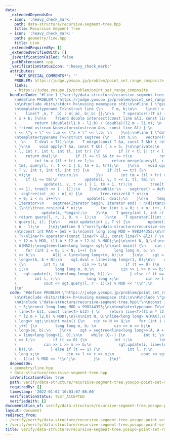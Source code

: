 ```yaml
---
data:
  _extendedDependsOn:
  - icon: ':heavy_check_mark:'
    path: data-structure/recursive-segment-tree.hpp
    title: Recursive Segment Tree
  - icon: ':heavy_check_mark:'
    path: geometry/line.hpp
    title: Line
  _extendedRequiredBy: []
  _extendedVerifiedWith: []
  _isVerificationFailed: false
  _pathExtension: cpp
  _verificationStatusIcon: ':heavy_check_mark:'
  attributes:
    '*NOT_SPECIAL_COMMENTS*': ''
    PROBLEM: https://judge.yosupo.jp/problem/point_set_range_composite
    links:
    - https://judge.yosupo.jp/problem/point_set_range_composite
  bundledCode: "#line 1 \"verify/data-structure/recursive-segment-tree.yosupo-point-set-range-composite.test.cpp\"\
    \n#define PROBLEM \"https://judge.yosupo.jp/problem/point_set_range_composite\"\
    \n\n#include <bits/stdc++.h>\nusing namespace std;\n\n#line 1 \"geometry/line.hpp\"\
    \ntemplate<typename T>\nstruct line {\n    T m, b;\n\n    line() = default;\n\n\
    \    line(T _m, T _b) : m(_m), b(_b) {};\n\n    T operator()(T x) { return m *\
    \ x + b; }\n\n    friend double intersect(const line &l1, const line &l2) { \n\
    \        return (double)(l1.b - l2.b) / (double)(l2.m - l1.m); \n    }\n\n   \
    \ friend ostream &operator<<(ostream &os, const line &l) { \n        return os\
    \ << \"y = \" << l.m << \"x + \" << l.b; \n    }\n};\n#line 1 \"data-structure/recursive-segment-tree.hpp\"\
    \ntemplate<typename T>\nstruct segtree {\n    int n;\n    vector<T> tree;\n  \
    \  \n    T dval = T();\n\n    T merge(const T &a, const T &b) { return a + b;\
    \ }\n\n    void apply(T &a, const T &b) { a = b; }\n\nprivate:\n    T query(int\
    \ l, int r, int t, int tl, int tr) {\n        if (r < tl || tr < l)\n        \
    \    return dval;\n        if (l <= tl && tr <= r)\n            return tree[t];\n\
    \        int tm = (tl + tr) >> 1;\n        return merge(query(l, r, t << 1, tl,\
    \ tm), query(l, r, t << 1 | 1, tm + 1, tr));\n    }\n\n    void update(int i,\
    \ T v, int t, int tl, int tr) {\n        if (tl == tr) {\n            apply(tree[t],\
    \ v);\n            return;\n        }\n        int tm = (tl + tr) >> 1;\n    \
    \    if (i <= tm)\n            update(i, v, t << 1, tl, tm);\n        else \n\
    \            update(i, v, t << 1 | 1, tm + 1, tr);\n        tree[t] = merge(tree[t\
    \ << 1], tree[t << 1 | 1]);\n    }\n\npublic:\n    segtree() = default;\n\n  \
    \  segtree(int _n) : n(_n) {\n        tree.resize(4 * n);\n        for (int i\
    \ = 0; i < n; i++)\n            update(i, dval);\n    }\n\n    template<typename\
    \ Iterator>\n    segtree(Iterator begin, Iterator end) : n(distance(begin, end))\
    \ {\n\t\ttree.resize(4 * n);\n        for (int i = 0; i < n; i++, begin++)\n \
    \           update(i, *begin);\n    }\n\n    T query(int l, int r) {\n       \
    \ return query(l, r, 1, 0, n - 1);\n    }\n\n    T operator[](int i) { return\
    \ query(i, i); }\n\n    void update(int i, T v) {\n        update(i, v, 1, 0,\
    \ n - 1);\n    }\n};\n#line 8 \"verify/data-structure/recursive-segment-tree.yosupo-point-set-range-composite.test.cpp\"\
    \n\nconst int MAX = 5e5 + 5;\nconst long long MOD = 998244353;\n\ntemplate<typename\
    \ T>\nline<T> operator+(const line<T> &l1, const line<T> &l2) { \n    return line<T>(l1.m\
    \ * l2.m % MOD, (l1.b * l2.m + l2.b) % MOD);\n}\n\nint N, Q;\nline<long long>\
    \ A[MAX];\nsegtree<line<long long>> sgt;\n\nint main() {\n    cin >> N >> Q;\n\
    \    for (int i = 0; i < N; i++) {\n        long long m, b; \n        cin >> m\
    \ >> b;\n        A[i] = line<long long>(m, b);\n    }\n\n    sgt = segtree<line<long\
    \ long>>(A, A + N);\n    sgt.dval = line<long long>(1, 0);\n\n    while (Q--)\
    \ {\n        int t; \n        cin >> t;\n        if (t == 0) {\n            int\
    \ i;\n            long long m, b;\n            cin >> i >> m >> b;\n         \
    \   sgt.update(i, line<long long>(m, b));\n        } else if (t == 1) {\n    \
    \        int l, r;\n            long long x;\n            cin >> l >> r >> x;\n\
    \            cout << sgt.query(l, r - 1)(x) % MOD << '\\n';\n        }\n    }\n\
    }\n"
  code: "#define PROBLEM \"https://judge.yosupo.jp/problem/point_set_range_composite\"\
    \n\n#include <bits/stdc++.h>\nusing namespace std;\n\n#include \"geometry/line.hpp\"\
    \n#include \"data-structure/recursive-segment-tree.hpp\"\n\nconst int MAX = 5e5\
    \ + 5;\nconst long long MOD = 998244353;\n\ntemplate<typename T>\nline<T> operator+(const\
    \ line<T> &l1, const line<T> &l2) { \n    return line<T>(l1.m * l2.m % MOD, (l1.b\
    \ * l2.m + l2.b) % MOD);\n}\n\nint N, Q;\nline<long long> A[MAX];\nsegtree<line<long\
    \ long>> sgt;\n\nint main() {\n    cin >> N >> Q;\n    for (int i = 0; i < N;\
    \ i++) {\n        long long m, b; \n        cin >> m >> b;\n        A[i] = line<long\
    \ long>(m, b);\n    }\n\n    sgt = segtree<line<long long>>(A, A + N);\n    sgt.dval\
    \ = line<long long>(1, 0);\n\n    while (Q--) {\n        int t; \n        cin\
    \ >> t;\n        if (t == 0) {\n            int i;\n            long long m, b;\n\
    \            cin >> i >> m >> b;\n            sgt.update(i, line<long long>(m,\
    \ b));\n        } else if (t == 1) {\n            int l, r;\n            long\
    \ long x;\n            cin >> l >> r >> x;\n            cout << sgt.query(l, r\
    \ - 1)(x) % MOD << '\\n';\n        }\n    }\n}"
  dependsOn:
  - geometry/line.hpp
  - data-structure/recursive-segment-tree.hpp
  isVerificationFile: true
  path: verify/data-structure/recursive-segment-tree.yosupo-point-set-range-composite.test.cpp
  requiredBy: []
  timestamp: '2022-01-02 10:03:07-08:00'
  verificationStatus: TEST_ACCEPTED
  verifiedWith: []
documentation_of: verify/data-structure/recursive-segment-tree.yosupo-point-set-range-composite.test.cpp
layout: document
redirect_from:
- /verify/verify/data-structure/recursive-segment-tree.yosupo-point-set-range-composite.test.cpp
- /verify/verify/data-structure/recursive-segment-tree.yosupo-point-set-range-composite.test.cpp.html
title: verify/data-structure/recursive-segment-tree.yosupo-point-set-range-composite.test.cpp
---
```

